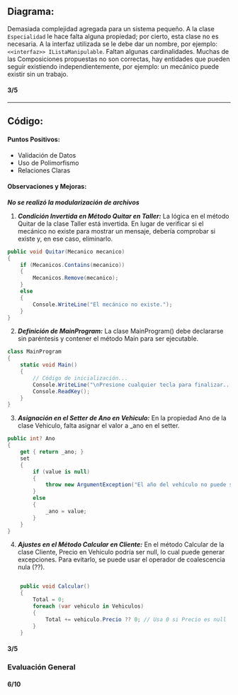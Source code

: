 ## Diagrama:

Demasiada complejidad agregada para un sistema pequeño.
A la clase `Especialidad` le hace falta alguna propiedad; por cierto, esta clase no es necesaria.
A la interfaz utilizada se le debe dar un nombre, por ejemplo: `<<interfaz>> IListaManipulable`.
Faltan algunas cardinalidades.
Muchas de las Composiciones propuestas no son correctas, hay entidades que pueden seguir existiendo independientemente, por ejemplo: un mecánico puede existir sin un trabajo.

#### 3/5

---

## Código:

#### Puntos Positivos:

- Validación de Datos
- Uso de Polimorfismo
- Relaciones Claras

#### Observaciones y Mejoras:

**_No se realizó la modularización de archivos_**

1. **_Condición Invertida en Método Quitar en Taller:_**
   La lógica en el método Quitar de la clase Taller está invertida. En lugar de verificar si el mecánico no existe para mostrar un mensaje, debería comprobar si existe y, en ese caso, eliminarlo.

```csharp
public void Quitar(Mecanico mecanico)
{
    if (Mecanicos.Contains(mecanico))
    {
        Mecanicos.Remove(mecanico);
    }
    else
    {
        Console.WriteLine("El mecánico no existe.");
    }
}
```

2. **_Definición de MainProgram:_**
   La clase MainProgram() debe declararse sin paréntesis y contener el método Main para ser ejecutable.

```csharp
class MainProgram
{
    static void Main()
    {
        // Código de inicialización...
        Console.WriteLine("\nPresione cualquier tecla para finalizar...");
        Console.ReadKey();
    }
}
```

3. **_Asignación en el Setter de Ano en Vehiculo:_**
   En la propiedad Ano de la clase Vehiculo, falta asignar el valor a \_ano en el setter.

```csharp
public int? Ano
{
    get { return _ano; }
    set
    {
        if (value is null)
        {
            throw new ArgumentException("El año del vehículo no puede ser nulo.");
        }
        else
        {
            _ano = value;
        }
    }
}
```

4. **_Ajustes en el Método Calcular en Cliente:_**
   En el método Calcular de la clase Cliente, Precio en Vehiculo podría ser null, lo cual puede generar excepciones. Para evitarlo, se puede usar el operador de coalescencia nula (??).

```csharp

    public void Calcular()
    {
        Total = 0;
        foreach (var vehiculo in Vehiculos)
        {
            Total += vehiculo.Precio ?? 0; // Usa 0 si Precio es null
        }
    }
```

#### 3/5

### Evaluación General

#### 6/10
